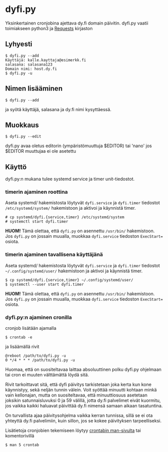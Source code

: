 # dyfi.py

Yksinkertainen cronjobina ajettava dy.fi domain päivitin. dyfi.py vaatii
toimiakseen python3 ja [Requests](http://docs.python-requests.org/en/latest/)
kirjaston

## Lyhyesti

    $ dyfi.py --add
    Käyttäjä: kalle.kayttaja@esimerkk.fi
    salasana: salasana123
    Domain nimi: host.dy.fi
    $ dyfi.py -u

## Nimen lisääminen

    $ dyfi.py --add

ja syötä käyttäjä, salasana ja dy.fi nimi kysyttäessä.

## Muokkaus

    $ dyfi.py --edit

dyfi.py avaa oletus editorin (ympäristömuuttuja $EDITOR) tai 'nano' jos $EDITOR
muuttujaa ei ole asetettu

## Käyttö

dyfi.py:n mukana tulee systemd service ja timer unit-tiedostot. 

### timerin ajaminen roottina

Aseta systemd/ hakemistosta löytyvät `dyfi.service` ja `dyfi.timer` tiedostot
`/etc/systemd/system/` hakemistoon ja aktivoi ja käynnistä timer.

```
# cp systemd/dyfi.{service,timer} /etc/systemd/system
# systemctl start dyfi.timer
```

**HUOM!** Tämä olettaa, että `dyfi.py` on asennettu `/usr/bin/` hakemistoon. Jos
`dyfi.py` on jossain muualla, muokkaa `dyfi.service` tiedoston `ExecStart=`
osiota.

### timerin ajaminen tavallisena käyttäjänä

Aseta systemd/ hakemistosta löytyvät `dyfi.service` ja `dyfi.timer` tiedostot
`~/.config/systemd/user/` hakemistoon ja aktivoi ja käynnistä timer.

```
$ cp systemd/dyfi.{service,timer} ~/.config/systemd/user/
$ systemctl --user start dyfi.timer
```

**HUOM!** Tämä olettaa, että `dyfi.py` on asennettu `/usr/bin/` hakemistoon. Jos
`dyfi.py` on jossain muualla, muokkaa `dyfi.service` tiedoston `ExecStart=`
osiota.

### dyfi.py:n ajaminen cronilla

cronjob lisätään ajamalla

    $ crontab -e

ja lisäämällä rivit

    @reboot /path/to/dyfi.py -u
    0 */4 * * * /path/to/dyfi.py -u

Huomaa, että on suositeltavaa laittaa absoluuttinen polku dyfi.py ohjelmaan tai
cron ei muuten välttämättä löydä sitä.

Rivit tarkoittavat sitä, että dyfi päivitys tarkistetaan joka kerta kun kone
käynnistyy, sekä neljän tunnin välein. Voit syöttää minuutti kohtaan minkä 
vain kellonajan, mutta on suositeltavaa, että minuuttiosuus asetetaan 
joksikin satunnaisluvuksi 0 ja 59 välillä, jotta dy.fi palvelimet eivät 
kuormitu, jos vaikka kaikki haluavat päivittää dy.fi nimensä samaan aikaan
tasatuntina. 

On turvallista ajaa päivitysohjelma vaikka kerran tunnissa, sillä se ei ota
yhteyttä dy.fi palvelimiin, kuin sillon, jos se kokee päivityksen
tarpeelliseksi.

Lisätietoja cronjobien tekemiseen löytyy [crontabin man-sivulta](http://manpages.debian.net/cgi-bin/man.cgi?query=crontab&sektion=5)
tai komentorivillä

    $ man 5 crontab
